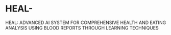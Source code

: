 # HEAL-
HEAL: ADVANCED AI SYSTEM FOR COMPREHENSIVE HEALTH AND EATING ANALYSIS USING BLOOD REPORTS THROUGH LEARNING  TECHNIQUES
